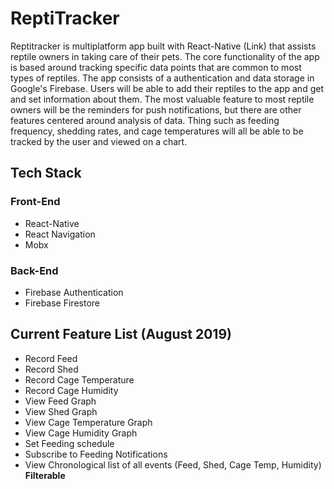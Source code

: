 # ReptiTracker
Reptitracker is multiplatform app built with React-Native (Link) that assists reptile owners in taking care of their pets. The core functionality of the app is based around tracking specific data points that are common to most types of reptiles. The app consists of a authentication and data storage in Google's Firebase. Users will be able to add their reptiles to the app and get and set information about them. The most valuable feature to most reptile owners will be the reminders for push notifications, but there are other features centered around analysis of data. Thing such as feeding frequency, shedding rates, and cage temperatures will all be able to be tracked by the user and viewed on a chart.




## Tech Stack
###  Front-End
* React-Native
* React Navigation
* Mobx
### Back-End
* Firebase Authentication
* Firebase Firestore





## Current Feature List (August 2019)
* Record Feed
* Record Shed
* Record Cage Temperature
* Record Cage Humidity
* View Feed Graph
* View Shed Graph
* View Cage Temperature Graph
* View Cage Humidity Graph
* Set Feeding schedule
* Subscribe to Feeding Notifications
* View Chronological list of all events (Feed, Shed, Cage Temp, Humidity) **Filterable**
